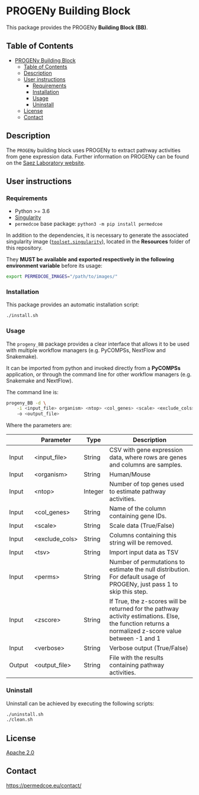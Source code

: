 # PROGENy Building Block

This package provides the PROGENy **Building Block (BB)**.

## Table of Contents

- [PROGENy Building Block](#progeny-building-block)
  - [Table of Contents](#table-of-contents)
  - [Description](#description)
  - [User instructions](#user-instructions)
    - [Requirements](#requirements)
    - [Installation](#installation)
    - [Usage](#usage)
    - [Uninstall](#uninstall)
  - [License](#license)
  - [Contact](#contact)

## Description

The `PROGENy` building block uses PROGENy to extract pathway activities from gene expression data. Further information on PROGENy can be found on the [Saez Laboratory website](https://saezlab.github.io/progeny/).

## User instructions

### Requirements

- Python >= 3.6
- [Singularity](https://singularity.lbl.gov/docs-installation)
- `permedcoe` base package: `python3 -m pip install permedcoe`

In addition to the dependencies, it is necessary to generate the associated
singularity image ([`toolset.singularity`](../Resources/images/toolset.singularity)),
located in the **Resources** folder of this repository.

They **MUST be available and exported respectively in the following environment variable**
before its usage:

```bash
export PERMEDCOE_IMAGES="/path/to/images/"
```

### Installation

This package provides an automatic installation script:

```bash
./install.sh
```

### Usage

The `progeny_BB` package provides a clear interface that allows
it to be used with multiple workflow managers (e.g. PyCOMPSs, NextFlow and
Snakemake).

It can be imported from python and invoked directly from a **PyCOMPSs**
application, or through the command line for other workflow managers
(e.g. Snakemake and NextFlow).

The command line is:

```bash
progeny_BB -d \
    -i <input_file> organism> <ntop> <col_genes> <scale> <exclude_cols> <tsv> <perms> <zscore> <verbose>
    -o <output_file>
```

Where the parameters are:

|        | Parameter          | Type      | Description                                                                                                            |
|--------|--------------------|-----------|------------------------------------------------------------------------------------------------------------------------|
| Input  | \<input_file>      | String    | CSV with gene expression data, where rows are genes and columns are samples.                                           |
| Input  | \<organism>        | String    | Human/Mouse                                                                                                            |
| Input  | \<ntop>            | Integer   | Number of top genes used to estimate pathway activities.                                                               |
| Input  | \<col_genes>       | String    | Name of the column containing gene IDs.                                                                                |
| Input  | \<scale>           | String    | Scale data (True/False)                                                                                                |
| Input  | \<exclude_cols>    | String    | Columns containing this string will be removed.                                                                        |
| Input  | \<tsv>             | String    | Import input data as TSV                                                                                               |
| Input  | \<perms>           | String    | Number of permutations to estimate the null distribution. For default usage of PROGENy, just pass 1 to skip this step. |
| Input  | \<zscore>          | String    | If True, the z-scores will be returned for the pathway activity estimations. Else, the function returns a normalized z-score value between -1 and 1 |
| Input  | \<verbose>         | String    | Verbose output (True/False)                                                                                            |
| Output | \<output_file>     | String    | File with the results containing pathway activities.                                                                   |

### Uninstall

Uninstall can be achieved by executing the following scripts:

```bash
./uninstall.sh
./clean.sh
```

## License

[Apache 2.0](https://www.apache.org/licenses/LICENSE-2.0)

## Contact

<https://permedcoe.eu/contact/>
